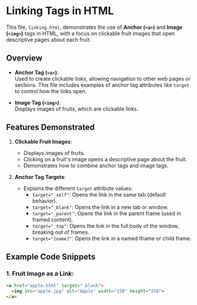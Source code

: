 # Linking Tags in HTML

This file, `linking.html`, demonstrates the use of **Anchor (`<a>`)** and **Image (`<img>`)** tags in HTML, with a focus on clickable fruit images that open descriptive pages about each fruit.

## Overview

- **Anchor Tag (`<a>`)**:  
  Used to create clickable links, allowing navigation to other web pages or sections. This file includes examples of anchor tag attributes like `target` to control how the links open.

- **Image Tag (`<img>`)**:  
  Displays images of fruits, which are clickable links.

## Features Demonstrated

1. **Clickable Fruit Images**:  
   - Displays images of fruits.
   - Clicking on a fruit's image opens a descriptive page about the fruit.
   - Demonstrates how to combine anchor tags and image tags.

2. **Anchor Tag Targets**:  
   - Explains the different `target` attribute values:
     - `target="_self"`: Opens the link in the same tab (default behavior).
     - `target="_blank"`: Opens the link in a new tab or window.
     - `target="_parent"`: Opens the link in the parent frame (used in framed content).
     - `target="_top"`: Opens the link in the full body of the window, breaking out of frames.
     - `target="[name]"`: Opens the link in a named iframe or child frame.

## Example Code Snippets

### 1. Fruit Image as a Link:
```html
<a href="apple.html" target="_blank">
  <img src="apple.jpg" alt="Apple" width="150" height="150">
</a>
